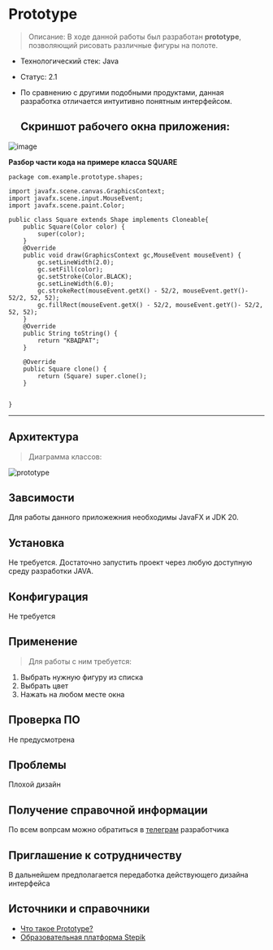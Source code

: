 # Prototype
>  Описание: В ходе данной работы был разработан **prototype**, позволяющий рисовать различные фигуры на полоте.
- Технологический стек: Java
- Статус: 2.1
- По сравнению с другими подобными продуктами, данная разработка отличается интуитивно понятным интерфейсом.

  **Скриншот рабочего окна приложения:**
  ----------------------------------------
![image](https://github.com/Brodyaga44/laba3/assets/145764043/a49c0838-e59b-422c-9e13-f8c5b498112c)


**Разбор части кода на примере класса SQUARE**
```
package com.example.prototype.shapes;

import javafx.scene.canvas.GraphicsContext;
import javafx.scene.input.MouseEvent;
import javafx.scene.paint.Color;

public class Square extends Shape implements Cloneable{
    public Square(Color color) {
        super(color);
    }
    @Override
    public void draw(GraphicsContext gc,MouseEvent mouseEvent) {
        gc.setLineWidth(2.0);
        gc.setFill(color);
        gc.setStroke(Color.BLACK);
        gc.setLineWidth(6.0);
        gc.strokeRect(mouseEvent.getX() - 52/2, mouseEvent.getY()- 52/2, 52, 52);
        gc.fillRect(mouseEvent.getX() - 52/2, mouseEvent.getY()- 52/2, 52, 52);
    }
    @Override
    public String toString() {
        return "КВАДРАТ";
    }

    @Override
    public Square clone() {
        return (Square) super.clone();
    }


}

```
------------------------
## Архитектура
> Диаграмма классов:

![prototype](https://github.com/Brodyaga44/laba3/assets/145764043/5c1c6b5f-7a7d-4d74-bfa6-e2ed3e0738a1)

## Завсимости
Для работы данного приложежния необходимы JavaFX и JDK 20.

## Установка
Не требуется. Достаточно запустить проект через любую доступную среду разработки JAVA.

##  Конфигурация
Не требуется

## Применение
> Для работы с ним требуется:
1. Выбрать нужную фигуру из списка
2. Выбрать цвет
3. Нажать на любом месте окна


## Проверка ПО
Не предусмотрена

## Проблемы
Плохой дизайн

## Получение справочной информации
По всем вопрсам можно обратиться в [телеграм](https://t.me/Wolahi) разработчика

## Приглашение к сотрудничеству
В дальнейшем предполагается передаботка действующего дизайна интерфейса

## Источники и справочники
- [Что такое Prototype?](https://ru.wikipedia.org/wiki/Прототип_(шаблон_проектирования))
- [Образовательная платформа Stepik](https://stepik.org/learn)